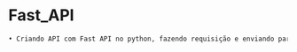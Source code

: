 # Fast_API

```sh
• Criando API com Fast API no python, fazendo requisição e enviando parâmetros
```
